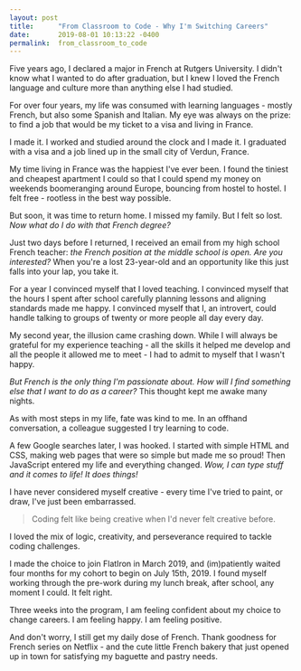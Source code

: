 ```yaml
---
layout: post
title:      "From Classroom to Code - Why I'm Switching Careers"
date:       2019-08-01 10:13:22 -0400
permalink:  from_classroom_to_code
---
```



Five years ago, I declared a major in French at Rutgers University. I didn't know what I wanted to do after graduation, but I knew I loved the French language and culture more than anything else I had studied.

For over four years, my life was consumed with learning languages - mostly French, but also some Spanish and Italian. My eye was always on the prize: to find a job that would be my ticket to a visa and living in France.

I made it. I worked and studied around the clock and I made it. I graduated with a visa and a job lined up in the small city of Verdun, France.

My time living in France was the happiest I've ever been. I found the tiniest and cheapest apartment I could so that I could spend my money on weekends boomeranging around Europe, bouncing from hostel to hostel. I felt free - rootless in the best way possible.

But soon, it was time to return home. I missed my family. But I felt so lost. *Now what do I do with that French degree?*

Just two days before I returned, I received an email from my high school French teacher: *the French position at the middle school is open. Are you interested?* When you're a lost 23-year-old and an opportunity like this just falls into your lap, you take it.

For a year I convinced myself that I loved teaching. I convinced myself that the hours I spent after school carefully planning lessons and aligning standards made me happy. I convinced myself that I, an introvert, could handle talking to groups of twenty or more people all day every day.

My second year, the illusion came crashing down. While I will always be grateful for my experience teaching - all the skills it helped me develop and all the people it allowed me to meet - I had to admit to myself that I wasn't happy.

*But French is the only thing I'm passionate about. How will I find something else that I want to do as a career?* This thought kept me awake many nights.

As with most steps in my life, fate was kind to me. In an offhand conversation, a colleague suggested I try learning to code.

A few Google searches later, I was hooked. I started with simple HTML and CSS, making web pages that were so simple but made me so proud! Then JavaScript entered my life and everything changed. *Wow, I can type stuff and it comes to life! It does things!*

I have never considered myself creative - every time I've tried to paint, or draw, I've just been embarrassed. 

> Coding felt like being creative when I'd never felt creative before.

I loved the mix of logic, creativity, and perseverance required to tackle coding challenges.

I made the choice to join FlatIron in March 2019, and (im)patiently waited four months for my cohort to begin on July 15th, 2019. I found myself working through the pre-work during my lunch break, after school, any moment I could. It felt right.

Three weeks into the program, I am feeling confident about my choice to change careers. I am feeling happy. I am feeling positive.

And don't worry, I still get my daily dose of French. Thank goodness for French series on Netflix - and the cute little French bakery that just opened up in town for satisfying my baguette and pastry needs.



